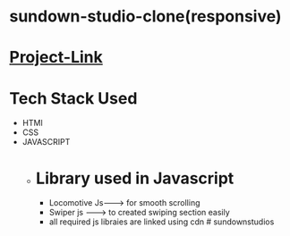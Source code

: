 # sundown-studio-clone(responsive)
# [Project-Link](https://adityab1179.github.io/sundown-studio-clone/)
# Tech Stack Used
* HTMl
* CSS
* JAVASCRIPT
  * # Library used in Javascript
    * Locomotive Js---> for smooth scrolling
    * Swiper js    ---> to created swiping section easily
    * all required js libraies are linked using cdn
#   s u n d o w n s t u d i o s  
 